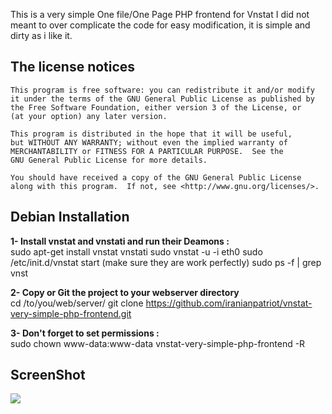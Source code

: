
This is a very simple One file/One Page PHP frontend for Vnstat
I did not meant to over complicate the code for easy modification, it is simple and dirty as i like it. 


##  **The license notices**

	This program is free software: you can redistribute it and/or modify
	it under the terms of the GNU General Public License as published by
	the Free Software Foundation, either version 3 of the License, or
	(at your option) any later version.

	This program is distributed in the hope that it will be useful,
	but WITHOUT ANY WARRANTY; without even the implied warranty of
	MERCHANTABILITY or FITNESS FOR A PARTICULAR PURPOSE.  See the
	GNU General Public License for more details.

	You should have received a copy of the GNU General Public License
	along with this program.  If not, see <http://www.gnu.org/licenses/>.

## **Debian Installation**
**1- Install vnstat and vnstati and run their Deamons :**    
	sudo apt-get install vnstat vnstati
    sudo vnstat -u -i eth0
    sudo /etc/init.d/vnstat start
    (make sure they are work perfectly)
    sudo ps -f | grep vnst
    
**2- Copy or Git the project to your webserver directory**    
    cd /to/you/web/server/
    git clone https://github.com/iranianpatriot/vnstat-very-simple-php-frontend.git
    
    
**3- Don't forget to set permissions :**	
	sudo chown www-data:www-data vnstat-very-simple-php-frontend -R
    
## **ScreenShot**    

![](https://raw.githubusercontent.com/iranianpatriot/vnstat-very-simple-php-frontend/master/Screenshot.jpg)
